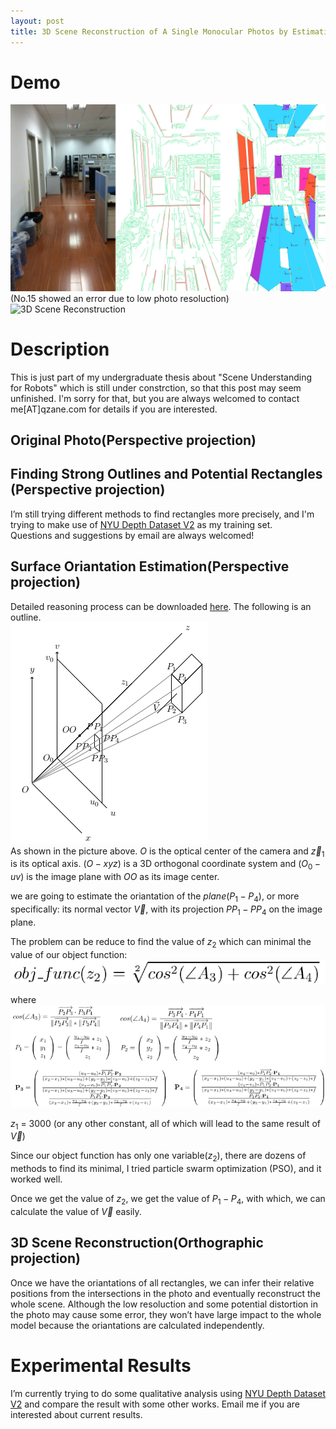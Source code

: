 ```yaml
---
layout: post
title: 3D Scene Reconstruction of A Single Monocular Photos by Estimating the Orientation of Rectangles
---
```


# Demo
![Demo](/images/161208-3d-reconstruction-mix.jpg "Demo")  <br>
(No.15 showed an error due to low photo resoluction) <br>
![3D Scene Reconstruction](/images/161208-3d-reconstruction-3.gif "3D Scene Reconstruction")  <br>

# Description 
This is just part of my undergraduate thesis about "Scene Understanding for Robots" which is still under constrction, so that this post may seem unfinished. I'm sorry for that, but you are always welcomed to contact me[AT]qzane.com for details if you are interested.

## Original Photo(Perspective projection)
## Finding Strong Outlines and Potential Rectangles (Perspective projection)
I’m still trying different methods to find rectangles more precisely, and I'm trying to make use of [NYU Depth Dataset V2](http://cs.nyu.edu/~silberman/datasets/nyu_depth_v2.html) as my training set. <br>
Questions and suggestions by email are always welcomed!

## Surface Oriantation Estimation(Perspective projection)
Detailed reasoning process can be downloaded [here](https://github.com/qzane/qzane.github.io/raw/master/attachments/161208-calculate-orientation-rectangles.pdf "calculate-orientation-rectangles.pdf"). The following is an outline. <br>
![Notations](/images/161208-3d-reconstruction-notation.png "Notations") <br>
As shown in the picture above. $O$ is the optical center of the camera and $\vec z_1$ is its optical axis. $(O-xyz)$ is a 3D orthogonal coordinate system and $(O_0-uv)$ is the image plane with $OO$ as its image center. <br>

we are going to estimate the oriantation of the $plane(P_1-P_4)$, or more specifically: its normal vector $\vec V$, with its projection $PP_1-PP_4$ on the image plane.  <br>

The problem can be reduce to find the value of $z_2$ which can minimal the value of our object function: <br>
![object function](/images/161208-3d-reconstruction-objFunction.png "object function") <br>

where <br>
![variables](/images/161208-3d-reconstruction-vars.png "variables") <br>

$z_1$ = 3000 (or any other constant, all of which will lead to the same result of $\vec V$) <br>

Since our object function has only one variable($z_2$), there are dozens of methods to find its minimal, I tried particle swarm optimization (PSO), and it worked well. <br>


Once we get the value of $z_2$, we get the value of $P_1-P_4$, with which, we can calculate the value of $\vec V$ easily. <br>

## 3D Scene Reconstruction(Orthographic projection)

Once we have the oriantations of all rectangles, we can infer their relative positions from the intersections in the photo and eventually reconstruct the whole scene. Although the low resoluction and some potential distortion in the photo may cause some error, they won’t have large impact to the whole model because the oriantations are calculated independently. <br>

# Experimental Results
I’m currently trying to do some qualitative analysis using [NYU Depth Dataset V2](http://cs.nyu.edu/~silberman/datasets/nyu_depth_v2.html) and compare the result with some other works. Email me if you are interested about current results.

